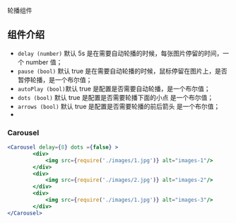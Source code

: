 轮播组件


## 组件介绍



- `delay (number)` 默认 5s   是在需要自动轮播的时候，每张图片停留的时间，一个 number 值；
- `pause (bool)`   默认 true 是在需要自动轮播的时候，鼠标停留在图片上，是否暂停轮播，是一个布尔值；
- `autoPlay (bool)`默认 true 是配置是否需要自动轮播，是一个布尔值；
- `dots (bool)`    默认 true 是配置是否需要轮播下面的小点 是一个布尔值；
- `arrows (bool)`  默认 true 是配置是否需要轮播的前后箭头 是一个布尔值；
-
### Carousel
```jsx
<Carousel delay={8} dots ={false} >
        <div>
            <img src={require('./images/1.jpg')} alt="images-1"/>
        </div>
        <div>
            <img src={require('./images/2.jpg')} alt="images-2"/>
        </div>
        <div>
            <img src={require('./images/1.jpg')} alt="images-3"/>
        </div>
</Carousel>
```